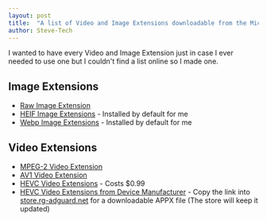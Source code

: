 ```yaml
---
layout: post
title:  "A list of Video and Image Extensions downloadable from the Microsoft Store"
author: Steve-Tech
---
```

I wanted to have every Video and Image Extension just in case I ever needed to use one but I couldn't find a list online so I made one.

## Image Extensions
* [Raw Image Extension](https://www.microsoft.com/en-us/p/raw-image-extension/9nctdw2w1bh8)
* [HEIF Image Extensions](https://www.microsoft.com/en-us/p/heif-image-extensions/9pmmsr1cgpwg) - Installed by default for me
* [Webp Image Extensions](https://www.microsoft.com/en-us/p/webp-image-extensions/9pg2dk419drg) - Installed by default for me

## Video Extensions
* [MPEG-2 Video Extension](https://www.microsoft.com/en-us/p/mpeg-2-video-extension/9n95q1zzpmh4)
* [AV1 Video Extension](https://www.microsoft.com/en-us/p/av1-video-extension/9mvzqvxjbq9v)
* [HEVC Video Extensions](https://www.microsoft.com/en-us/p/hevc-video-extensions/9nmzlz57r3t7) - Costs $0.99
* [HEVC Video Extensions from Device Manufacturer](https://www.microsoft.com/en-us/p/hevc-video-extensions-from-device-manufacturer/9n4wgh0z6vhq) - Copy the link into [store.rg-adguard.net](https://store.rg-adguard.net) for a downloadable APPX file (The store will keep it updated)
